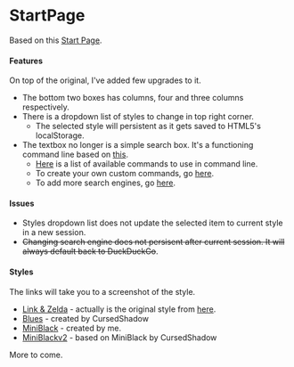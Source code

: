 # StartPage
Based on this [Start Page](https://github.com/fukouda/Startpage).

#### Features
On top of the original, I've added few upgrades to it.
- The bottom two boxes has columns, four and three columns respectively.
- There is a dropdown list of styles to change in top right corner.
    - The selected style will persistent as it gets saved to HTML5's localStorage.
- The textbox no longer is a simple search box. It's a functioning command line based on [this](https://github.com/WillEccles/startpage).
    - [Here](commands.txt) is a list of available commands to use in command line.
    - To create your own custom commands, go [here](tutorials/custom_commands.md).
    - To add more search engines, go [here](tutorials/search_engines.md).
    
#### Issues
- Styles dropdown list does not update the selected item to current style in a new session.
- ~~Changing search engine does not persisent after current session. It will always default back to DuckDuckGo~~.

#### Styles
The links will take you to a screenshot of the style.
- [Link & Zelda](screenshots/screenshot-link&zelda.png) - actually is the original style from [here](https://github.com/fukouda/Startpage).
- [Blues](screenshots/screenshot-blues.png) - created by CursedShadow
- [MiniBlack](screenshots/screenshot-miniblack.png) - created by me.
- [MiniBlackv2](screenshots/screenshot-miniblackv2.png) - based on MiniBlack by CursedShadow

More to come.